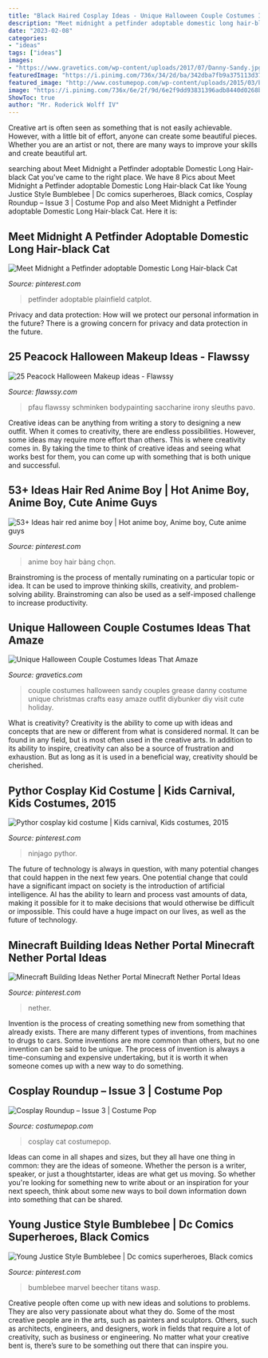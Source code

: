 ```yaml
---
title: "Black Haired Cosplay Ideas - Unique Halloween Couple Costumes Ideas That Amaze"
description: "Meet midnight a petfinder adoptable domestic long hair-black cat"
date: "2023-02-08"
categories:
- "ideas"
tags: ["ideas"]
images:
- "https://www.gravetics.com/wp-content/uploads/2017/07/Danny-Sandy.jpg"
featuredImage: "https://i.pinimg.com/736x/34/2d/ba/342dba7fb9a375113d3797886cf2442e--ct-long-hair.jpg"
featured_image: "http://www.costumepop.com/wp-content/uploads/2015/03/black-cat-cosplay-costumepop.jpg"
image: "https://i.pinimg.com/736x/6e/2f/9d/6e2f9dd93831396adb8440d0268b71e3--dc-heroes-young-justice.jpg"
ShowToc: true
author: "Mr. Roderick Wolff IV"
---
```



Creative art is often seen as something that is not easily achievable. However, with a little bit of effort, anyone can create some beautiful pieces. Whether you are an artist or not, there are many ways to improve your skills and create beautiful art.

	

		
searching about Meet Midnight a Petfinder adoptable Domestic Long Hair-black Cat you've came to the right place. We have 8 Pics about Meet Midnight a Petfinder adoptable Domestic Long Hair-black Cat like Young Justice Style Bumblebee | Dc comics superheroes, Black comics, Cosplay Roundup – Issue 3 | Costume Pop and also Meet Midnight a Petfinder adoptable Domestic Long Hair-black Cat. Here it is:
		
    
## Meet Midnight A Petfinder Adoptable Domestic Long Hair-black Cat

<img loading=lazy src="https://i.pinimg.com/736x/34/2d/ba/342dba7fb9a375113d3797886cf2442e--ct-long-hair.jpg" onerror="this.onerror=null;this.src='https://tse2.mm.bing.net/th?id=OIP.3X3sDQo9baYopPGsqpcIbAHaJ4&amp;pid=15.1';" alt="Meet Midnight a Petfinder adoptable Domestic Long Hair-black Cat">

_Source: pinterest.com_

>petfinder adoptable plainfield catplot. 

	

Privacy and data protection: How will we protect our personal information in the future?
There is a growing concern for privacy and data protection in the future.

    
## 25 Peacock Halloween Makeup Ideas - Flawssy

<img loading=lazy src="https://www.flawssy.com/wp-content/uploads/2016/05/peacock-simple-inspired-makeup.jpg" onerror="this.onerror=null;this.src='https://tse3.mm.bing.net/th?id=OIP.Sd_UyC7z7vLw9Fc-cxoqGQHaKN&amp;pid=15.1';" alt="25 Peacock Halloween Makeup ideas - Flawssy">

_Source: flawssy.com_

>pfau flawssy schminken bodypainting saccharine irony sleuths pavo. 

	

Creative ideas can be anything from writing a story to designing a new outfit. When it comes to creativity, there are endless possibilities. However, some ideas may require more effort than others. This is where creativity comes in. By taking the time to think of creative ideas and seeing what works best for them, you can come up with something that is both unique and successful.

    
## 53+ Ideas Hair Red Anime Boy | Hot Anime Boy, Anime Boy, Cute Anime Guys

<img loading=lazy src="https://i.pinimg.com/736x/5e/f7/45/5ef74540f19cbedfe2ca05f8645f4d41.jpg" onerror="this.onerror=null;this.src='https://tse2.mm.bing.net/th?id=OIP.NSMvX_eYbUVmPonh-Y69EgAAAA&amp;pid=15.1';" alt="53+ Ideas hair red anime boy | Hot anime boy, Anime boy, Cute anime guys">

_Source: pinterest.com_

>anime boy hair bảng chọn. 

	

Brainstroming is the process of mentally ruminating on a particular topic or idea. It can be used to improve thinking skills, creativity, and problem-solving ability. Brainstroming can also be used as a self-imposed challenge to increase productivity.

    
## Unique Halloween Couple Costumes Ideas That Amaze

<img loading=lazy src="https://www.gravetics.com/wp-content/uploads/2017/07/Danny-Sandy.jpg" onerror="this.onerror=null;this.src='https://tse1.mm.bing.net/th?id=OIP.sfxKLMWuxoqYbOCDiWhjdgHaJ4&amp;pid=15.1';" alt="Unique Halloween Couple Costumes Ideas That Amaze">

_Source: gravetics.com_

>couple costumes halloween sandy couples grease danny costume unique christmas crafts easy amaze outfit diybunker diy visit cute holiday. 

	

What is creativity?
Creativity is the ability to come up with ideas and concepts that are new or different from what is considered normal. It can be found in any field, but is most often used in the creative arts. In addition to its ability to inspire, creativity can also be a source of frustration and exhaustion. But as long as it is used in a beneficial way, creativity should be cherished.

    
## Pythor Cosplay Kid Costume | Kids Carnival, Kids Costumes, 2015

<img loading=lazy src="https://i.pinimg.com/736x/30/ea/fe/30eafe79c2b182b1c820beda08f4deba.jpg" onerror="this.onerror=null;this.src='https://tse2.mm.bing.net/th?id=OIP.x2HJWGBayOOA3dGfpbPiSQDYEg&amp;pid=15.1';" alt="Pythor cosplay kid costume | Kids carnival, Kids costumes, 2015">

_Source: pinterest.com_

>ninjago pythor. 

	

The future of technology is always in question, with many potential changes that could happen in the next few years. One potential change that could have a significant impact on society is the introduction of artificial intelligence. AI has the ability to learn and process vast amounts of data, making it possible for it to make decisions that would otherwise be difficult or impossible. This could have a huge impact on our lives, as well as the future of technology.

    
## Minecraft Building Ideas Nether Portal Minecraft Nether Portal Ideas

<img loading=lazy src="https://i.pinimg.com/736x/5f/c2/d5/5fc2d53f6b851606d2cc4fab3829ad08.jpg" onerror="this.onerror=null;this.src='https://tse2.mm.bing.net/th?id=OIP.guYDnbK3WGuZHQ8Qkvpi-wHaLH&amp;pid=15.1';" alt="Minecraft Building Ideas Nether Portal Minecraft Nether Portal Ideas">

_Source: pinterest.com_

>nether. 

	

Invention is the process of creating something new from something that already exists. There are many different types of inventions, from machines to drugs to cars. Some inventions are more common than others, but no one invention can be said to be unique. The process of invention is always a time-consuming and expensive undertaking, but it is worth it when someone comes up with a new way to do something.

    
## Cosplay Roundup – Issue 3 | Costume Pop

<img loading=lazy src="http://www.costumepop.com/wp-content/uploads/2015/03/black-cat-cosplay-costumepop.jpg" onerror="this.onerror=null;this.src='https://tse1.mm.bing.net/th?id=OIP.12OWZ7X9Wd3RgMR6_29idwHaLH&amp;pid=15.1';" alt="Cosplay Roundup – Issue 3 | Costume Pop">

_Source: costumepop.com_

>cosplay cat costumepop. 

	

Ideas can come in all shapes and sizes, but they all have one thing in common: they are the ideas of someone. Whether the person is a writer, speaker, or just a thoughtstarter, ideas are what get us moving. So whether you're looking for something new to write about or an inspiration for your next speech, think about some new ways to boil down information down into something that can be shared.

    
## Young Justice Style Bumblebee | Dc Comics Superheroes, Black Comics

<img loading=lazy src="https://i.pinimg.com/736x/6e/2f/9d/6e2f9dd93831396adb8440d0268b71e3--dc-heroes-young-justice.jpg" onerror="this.onerror=null;this.src='https://tse2.mm.bing.net/th?id=OIP.xJgRKCQai2bRJsyF3nPTeAHaMW&amp;pid=15.1';" alt="Young Justice Style Bumblebee | Dc comics superheroes, Black comics">

_Source: pinterest.com_

>bumblebee marvel beecher titans wasp. 

	

Creative people often come up with new ideas and solutions to problems. They are also very passionate about what they do. Some of the most creative people are in the arts, such as painters and sculptors. Others, such as architects, engineers, and designers, work in fields that require a lot of creativity, such as business or engineering. No matter what your creative bent is, there’s sure to be something out there that can inspire you.

